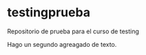 # testingprueba
Repositorio de prueba para el curso de testing

Hago un segundo agreagado de texto.
